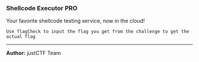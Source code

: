 ### Shellcode Executor PRO
Your favorite shellcode testing service, now in the cloud!

`Use flagCheck to input the flag you get from the challenge to get the actual flag`

---
**Author:** justCTF Team